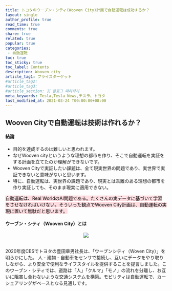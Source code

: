 ```yaml
---
title: トヨタのウーブン・シティ(Wooven City)計画で自動運転は成功するか？
layout: single
author_profile: true
read_time: true
comments: true
share: true
related: true
popular: true
categories:
 - 自動運転
toc: true
toc_sticky: true
toc_label: Contents
description: Wooven city
article_tag1: プライスターゲット
#article_tag2:
#article_tag3:
#article_section: 깃 블로그 따라하기
meta_keywords: Tesla,Tesla News,テスラ、トヨタ
last_modified_at: 2021-03-24 T00:00:00+08:00
---
```


## Wooven Cityで自動運転は技術は作れるか？

#### 結論
- 目的を達成するのは難しいと思われます。
- なぜWooven cityというような理想の都市を作り、そこで自動運転を実証をする計画を立てたのか理解ができないです。
- Wooven Cityで実証したい課題は、全て現実世界の問題であり、実世界で実証できないと意味がないと思います。
- 特に、自動運転は、実世界の課題であり、現実とは乖離のある理想の都市を作り実証しても、そのまま現実に適用できない。

<mark style='background-color: #ffdce0'>自動運転は、Real WorldのAI問題である。たくさんの実データに基づいて学習をさせなければいけない。そういった観点でWooven City計画は、自動運転の実現に置いて無駄だと思います。</mark>

#### ウーブン・シティ（Wooven City）とは
<center><img src="https://user-images.githubusercontent.com/78955983/112312996-bf05db00-8cea-11eb-9d49-667f164d49c0.png"></center>
<br>

2020年度CESでトヨタの豊田章男社長は、「ウーブンシティ（Woven City）」を明らかにした。 人 - 建物 - 自動車をセンサで接続し、互いにデータをやり取りしながら、より安全で便利なライフスタイルを提供することを提言しました。このウーブン・シティでは、道路は「人」「クルマ」「モノ」の流れを分離し、お互いに阻害し合わないような交通システムを構築。モビリティは自動運転で、カーシェアリングがベースとなる見通しです。
